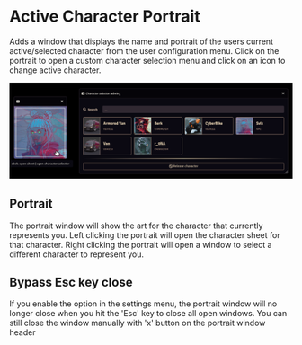 # Active Character Portrait
Adds a window that displays the name and portrait of the users current active/selected character from the user configuration menu. Click on the portrait to open a custom character selection menu and click on an icon to change active character.

![example](https://github.com/TaureHorn/FoundryVTT_ActiveCharacterPortrait/raw/main/screenshot.png)

## Portrait
The portrait window will show the art for the character that currently represents you. Left clicking the portrait will open the character sheet for that character. Right clicking the portrait will open a window to select a different character to represent you.

## Bypass Esc key close
If you enable the option in the settings menu, the portrait window will no longer close when you hit the 'Esc' key to close all open windows. You can still close the window manually with 'x' button on the portrait window header
